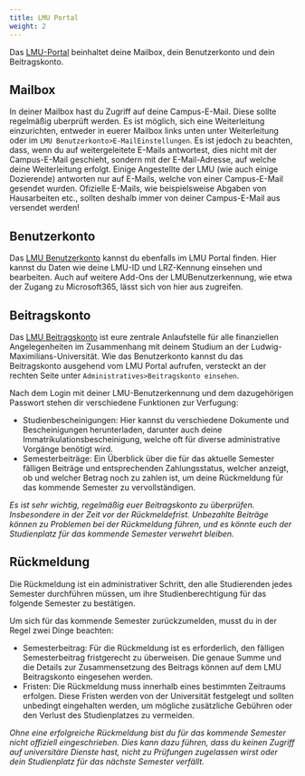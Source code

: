 ```yaml
---
title: LMU Portal
weight: 2
---
```


Das [LMU-Portal](https://www.portal.uni-muenchen.de/) beinhaltet deine Mailbox, dein Benutzerkonto und dein Beitragskonto.


## Mailbox
In deiner Mailbox hast du Zugriff auf deine Campus-E-Mail. Diese sollte regelmäßig uberprüft werden. Es ist möglich, sich eine Weiterleitung einzurichten, entweder in euerer Mailbox links unten unter Weiterleitung oder im `LMU Benutzerkonto>E-MailEinstellungen`. Es ist jedoch zu beachten, dass, wenn du auf weitergeleitete E-Mails antwortest, dies nicht mit der Campus-E-Mail geschieht, sondern mit der E-Mail-Adresse, auf welche deine Weiterleitung erfolgt. Einige Angestellte der LMU (wie auch einige Dozierende) antworten nur auf E-Mails, welche von einer Campus-E-Mail gesendet wurden. Ofizielle E-Mails, wie beispielsweise Abgaben von Hausarbeiten etc., sollten deshalb immer von deiner Campus-E-Mail aus versendet werden!


## Benutzerkonto
Das [LMU Benutzerkonto](https://www.portal.uni-muenchen.de/benutzerkonto/index.html#!/) kannst du ebenfalls im LMU Portal finden. Hier kannst du Daten wie deine LMU-ID und LRZ-Kennung einsehen und bearbeiten. Auch auf weitere Add-Ons der LMUBenutzerkennung, wie etwa der Zugang zu Microsoft365, lässt sich von hier aus zugreifen.


## Beitragskonto
Das [LMU Beitragskonto](https://qissos.verwaltung.uni-muenchen.de/qisserversos) ist eure zentrale Anlaufstelle für alle finanziellen Angelegenheiten im Zusammenhang mit deinem Studium an der Ludwig-Maximilians-Universität. Wie das Benutzerkonto kannst du das Beitragskonto ausgehend vom LMU Portal aufrufen, versteckt an der rechten Seite unter `Administratives>Beitragskonto einsehen`.

Nach dem Login mit deiner LMU-Benutzerkennung und dem dazugehörigen Passwort stehen dir verschiedene  Funktionen zur Verfugung:
- Studienbescheinigungen: Hier kannst du verschiedene Dokumente und Bescheinigungen herunterladen, darunter auch deine Immatrikulationsbescheinigung, welche oft für diverse administrative Vorgänge benötigt wird.
- Semesterbeiträge: Ein Überblick über die für das aktuelle Semester fälligen Beiträge und entsprechenden Zahlungsstatus, welcher anzeigt, ob und welcher Betrag noch zu zahlen ist, um deine Rückmeldung für das kommende Semester zu vervollständigen.

_Es ist sehr wichtig, regelmäßig euer Beitragskonto zu überprüfen. Insbesondere in der Zeit vor der Rückmeldefrist. Unbezahlte Beiträge können zu Problemen bei der Rückmeldung führen, und es könnte euch der Studienplatz für das kommende Semester verwehrt bleiben._


## Rückmeldung
Die Rückmeldung ist ein administrativer Schritt, den alle Studierenden jedes Semester durchführen müssen, um ihre Studienberechtigung für das folgende Semester zu bestätigen.


Um sich für das kommende Semester zurückzumelden, musst du in der Regel zwei Dinge beachten:
- Semesterbeitrag: Für die Rückmeldung ist es erforderlich, den fälligen Semesterbeitrag fristgerecht zu überweisen. Die genaue Summe und die Details zur Zusammensetzung des Beitrags können auf dem LMU Beitragskonto eingesehen werden.
- Fristen: Die Rückmeldung muss innerhalb eines bestimmten Zeitraums erfolgen. Diese Fristen werden von der Universität festgelegt und sollten unbedingt eingehalten werden, um mögliche zusätzliche Gebühren oder den Verlust des Studienplatzes zu vermeiden.


_Ohne eine erfolgreiche Rückmeldung bist du für das kommende Semester nicht offiziell eingeschrieben. Dies kann dazu führen, dass du keinen Zugriff auf universitäre Dienste hast, nicht zu Prüfungen zugelassen  wirst oder dein Studienplatz für das nächste Semester verfällt._